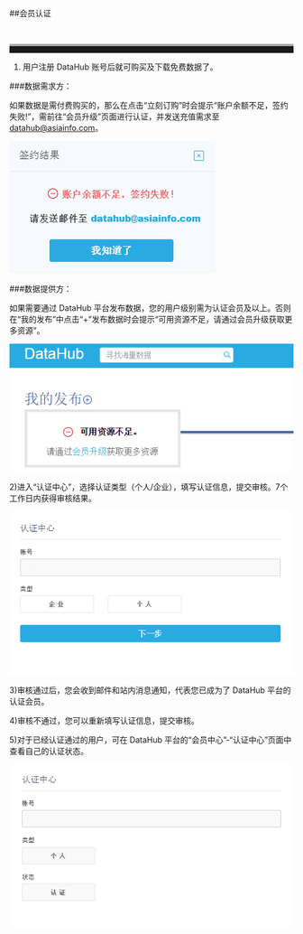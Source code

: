 ##会员认证

<br><hr style=" height:12px;border:none;border-top:4px solid #A9A9A9;" /> 

1) 用户注册 DataHub 账号后就可购买及下载免费数据了。

###数据需求方：

如果数据是需付费购买的，那么在点击“立刻订购”时会提示“账户余额不足，签约失败!”，需前往“会员升级”页面进行认证，并发送充值需求至 datahub@asiainfo.com。

![](img/lack_of_balance.png)

###数据提供方：

如果需要通过 DataHub 平台发布数据，您的用户级别需为认证会员及以上。否则在“我的发布”中点击“+”发布数据时会提示“可用资源不足，请通过会员升级获取更多资源”。

![](img/lack_of_resource.png)

2)进入“认证中心”，选择认证类型（个人/企业），填写认证信息，提交审核。7个工作日内获得审核结果。

![](img/certificate.png)

3)审核通过后，您会收到邮件和站内消息通知，代表您已成为了 DataHub 平台的认证会员。

4)审核不通过，您可以重新填写认证信息，提交审核。

5)对于已经认证通过的用户，可在 DataHub 平台的“会员中心”-“认证中心”页面中查看自己的认证状态。

![](img/certificate_result.png)